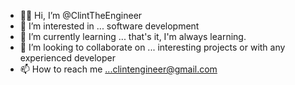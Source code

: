 - 👋🏿 Hi, I’m @ClintTheEngineer
- 👀 I’m interested in ... software development
- 🌱 I’m currently learning ... that's it, I'm always learning.
- 💞️ I’m looking to collaborate on ... interesting projects or with any experienced developer
- 📫 How to reach me ...clintengineer@gmail.com

<!---
ClintTheEngineer/ClintTheEngineer is a ✨ special ✨ repository because its `README.md` (this file) appears on your GitHub profile.
You can click the Preview link to take a look at your changes.
--->
